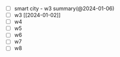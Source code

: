 
- [ ] smart city - w3 summary(@2024-01-06)
- [ ] w3 [[2024-01-02]]
- [ ] w4
- [ ] w5
- [ ] w6
- [ ] w7
- [ ] w8